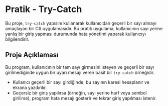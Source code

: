 # Pratik - Try-Catch

Bu proje, `try-catch` yapısını kullanarak kullanıcıdan geçerli bir sayı almayı amaçlayan bir C# uygulamasıdır. Bu pratik uygulama, kullanıcının sayı yerine yanlış bir giriş yapması durumunda hata yönetimi yaparak kullanıcıyı bilgilendirir.

## Proje Açıklaması

Bu program, kullanıcının bir tam sayı girmesini isteyen ve geçerli bir sayı girilmediğinde uygun bir uyarı mesajı veren basit bir `try-catch` örneğidir.

- Kullanıcı geçerli bir sayı girdiğinde, bu sayının karesi hesaplanır ve ekrana yazdırılır.
- Geçersiz bir giriş yapılırsa (örneğin, sayı yerine harf veya sembol girilirse), program hata mesajı gösterir ve tekrar giriş yapılması istenir.
